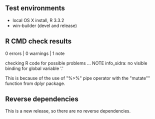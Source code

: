 ## Test environments
* local OS X install, R 3.3.2
* win-builder (devel and release)

## R CMD check results

0 errors | 0 warnings | 1 note 

checking R code for possible problems ... NOTE
info_sidra: no visible binding for global variable '.'

This is because of the use of "%>%" pipe operator with the 
"mutate"" function from dplyr package.

## Reverse dependencies

This is a new release, so there are no reverse dependencies.

